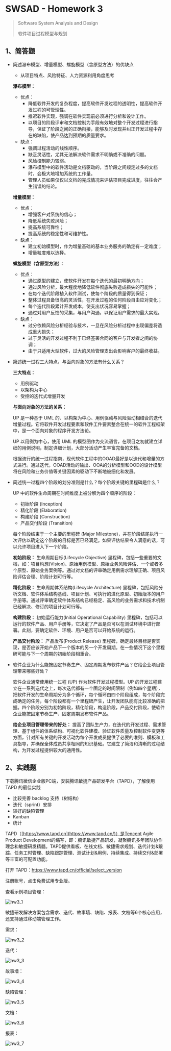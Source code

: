 # SWSAD - Homework 3

> Software System Analysis and Design
>
> 软件项目过程模型与规划

## 1、简答题

- 简述瀑布模型、增量模型、螺旋模型（含原型方法）的优缺点

  - 从项目特点、风险特征、人力资源利用角度思考

  **瀑布模型：**

  * 优点：
    * 降低软件开发的复杂程度，提高软件开发过程的透明性，提高软件开发过程的可管理性。
    * 推迟软件实现，强调在软件实现前必须进行分析和设计工作。
    * 以项目的阶段评审和文档控制为手段有效地对整个开发过程进行指导，保证了阶段之间的正确衔接，能够及时发现并纠正开发过程中存在的缺陷，使产品达到预期的质量要求。
  * 缺点：
    * 强调过程活动的线性顺序。
    * 缺乏灵活性，尤其无法解决软件需求不明确或不准确的问题。
    * 风险控制能力较弱。
    * 瀑布模型中的软件活动是文档驱动的，当阶段之间规定过多的文档时，会极大地增加系统的工作量。
    * 管理人员如果仅仅以文档的完成情况来评估项目完成进度，往往会产生错误的结论。

  **增量模型：**

  - 优点：
    - 增强客户对系统的信心；
    - 降低系统失败风险；
    - 提高系统可靠性；
    - 提高系统的稳定性和可维护性。
  - 缺点：
    - 建立初始模型时，作为增量基础的基本业务服务的确定有一定难度；
    - 增量粒度难以选择。

  **螺旋模型（含原型方法）：**

  - 优点：
    - 通过原型的建立，使软件开发在每个迭代的最初明确方向；
    - 通过风险分析，最大程度地降低软件彻底失败造成损失的可能性；
    - 在每个迭代阶段植入软件测试，使每个阶段的质量得到保证；
    - 整体过程具备很高的灵活性，在开发过程的任何阶段自由应对变化；
    - 每个迭代阶段累计开发成本，使支出状况容易掌握；
    - 通过对用户反馈的采集，与用户沟通，以保证用户需求的最大实现。
  - 缺点：
    - 过分依赖风险分析经验与技术，一旦在风险分析过程中出现偏差将造成重大损失；
    - 过于灵活的开发过程不利于已经签署合同的客户与开发者之间的协调；
    - 由于只适用大型软件，过大的风险管理支出会影响客户的最终收益。

  

- 简述统一过程三大特点，与面向对象的方法有什么关系？

  **三大特点：**

  - 用例驱动
  - 以架构为中心
  - 受控的迭代式增量开发 

  **与面向对象的方法的关系：**

  UP 是一种基于 UML 的、以构架为中心、用例驱动与风险驱动相结合的迭代增量过程。它将软件开发过程要素和软件工件要素整合在统一的软件工程框架中，是一个面向对象的程序开发方法论。

  UP 以用例为中心，使用 UML 的模型图作为交流语言，在项目之初就建立详细的用例说明，制定详细计划，大部分活动产生丰富完备的文档。

  根据流行的统一过程指南，现代软件工程中的OOAD最好是以迭代和增量的方式进行。通过迭代，OOAD活动的输出、OOA的分析模型和OOD的设计模型将在风险和业务价值等关键因素的驱动下不断地被细化和发展。

  

- 简述统一过程四个阶段的划分准则是什么？每个阶段关键的里程碑是什么？

  UP 中的软件生命周期在时间维度上被分解为四个顺序的阶段：

  * 初始阶段 (Inception)
  * 精化阶段 (Elaboration)
  * 构建阶段 (Construction) 
  * 产品交付阶段 (Transition)

  每个阶段结束于一个主要的里程碑 (Major Milestone)，并在阶段结尾执行一次评估以确定这个阶段的目标是否已经满足。如果评估结果令人满意的话，可以允许项目进入下一个阶段。

  **初始阶段：** 生命周期目标(Lifecycle Objective) 里程碑，包括一些重要的文档，如：项目构想(Vision)、原始用例模型、原始业务风险评估、一个或者多个原型、原始业务案例等。通过对文档的评审确定用例需求理解正确、项目风险评估合理、阶段计划可行等。

  **精化阶段：** 生命周期体系结构(Lifecycle Architecture) 里程碑，包括风险分析文档、软件体系结构基线、项目计划、可执行的进化原型、初始版本的用户手册等。通过评审确定软件体系结构已经稳定、高风险的业务需求和技术机制已经解决、修订的项目计划可行等。

  **构建阶段：** 初始运行能力(Initial Operational Capability) 里程碑，包括可以运行的软件产品、用户手册等，它决定了产品是否可以在测试环境中进行部署。此刻，要确定软件、环境、用户是否可以开始系统的运行。

  **产品交付阶段：** 产品发布(Product Release) 里程碑，确定最终目标是否实现，是否应该开始产品下一个版本的另一个开发周期。在一些情况下这个里程碑可能与下一个周期的初始阶段相重合。

  

- 软件企业为什么能按固定节奏生产、固定周期发布软件产品？它给企业项目管理带来哪些好处？

  软件企业通常使用统一过程 (UP) 作为软件开发过程模型。UP 的开发过程建立在一系列迭代之上，每次迭代都有一个固定的时间限制（例如四个星期），把软件开发的生命周期分为多个循环，每个循环由四个阶段组成，每个阶段完成确定的任务，每个阶段都有一个里程碑产生，让开发团队能有比较准确的把握。四个阶段分别为初始阶段，精化阶段，构造阶段，产品交付阶段，使软件企业能按固定节奏生产、固定周期发布软件产品。

  **给企业项目管理带来的好处：** 提高了团队生产力，在迭代的开发过程、需求管理、基于组件的体系结构、可视化软件建模、验证软件质量及控制软件变更等方面，针对所有关键的开发活动为每个开发成员提供了必要的准则、模板和工具指导，并确保全体成员共享相同的知识基础。它建立了简洁和清晰的过程结构，为开发过程提供较大的通用性。



## 2、实践题

下载腾讯微信企业版PC端，安装腾讯敏捷产品研发平台（TAPD），了解使用 TAPD 的最佳实践

- 比较完善 backlog 支持（树结构）
- 迭代（sprint）安排
- 较好的缺陷管理
- Kanban
- 统计

TAPD（[https://www.tapd.cn](https://www.tapd.cn/)）是Tencent Agile Product Development的缩写，即：腾讯敏捷产品研发，凝聚腾讯多年团队协作理念和敏捷研发精髓。TAPD提供看板、在线文档、敏捷需求规划、迭代计划&跟踪、任务工时管理、缺陷跟踪管理、测试计划&用例、持续集成、持续交付&部署等丰富的可配置功能。

打开 TAPD：https://www.tapd.cn/official/select_version

注册账号，点击免费试用专业版。

查看示例项目管理：

![hw3_1](assets/hw3_1.png)

敏捷研发解决方案包含需求、迭代、故事墙、缺陷、报表、文档等6个核心应用，还支持通过移动端管理工作。

需求：

![hw3_2](assets/hw3_2.png)

迭代：

![hw3_3](assets/hw3_3.png)

故事墙：

![hw3_4](assets/hw3_4.png)

缺陷管理：

![hw3_5](assets/hw3_5.png)

文档：

![hw3_6](assets/hw3_6.png)

报表：

![hw3_7](assets/hw3_7.png)